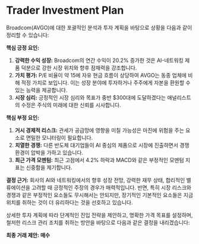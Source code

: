 # Trader Investment Plan

Broadcom(AVGO)에 대한 포괄적인 분석과 투자 계획을 바탕으로 상황을 다음과 같이 정리할 수 있습니다:

**핵심 긍정 요인:**
1. **강력한 수익 성장:** Broadcom의 연간 수익이 20.2% 증가한 것은 AI-네트워킹 제품 덕분으로 강한 시장 위치와 향후 잠재력을 강조합니다.
2. **가치 평가:** P/E 비율이 약 15에 자유 현금 흐름이 상당하여 AVGO는 동종 업체에 비해 적정 가치로 보입니다. 이는 성장 분야에 투자하거나 주주에게 자본을 환원할 수 있는 능력을 제공합니다.
3. **시장 심리:** 긍정적인 시장 심리와 목표가 중반 $300대에 도달하겠다는 애널리스트의 수정은 주식의 미래에 대한 신뢰를 시사합니다.

**핵심 부정 요인:**
1. **거시 경제적 리스크:** 관세가 공급망에 영향을 미칠 가능성은 마진에 위험을 주는 요소로 면밀한 모니터링이 필요합니다.
2. **치열한 경쟁:** 다른 반도체 대기업들이 AI 중심의 제품으로 시장에 진출하면서 경쟁 환경이 압박을 가하고 있습니다.
3. **최근 가격 모멘텀:** 최근 고점에서 4.2% 하락과 MACD와 같은 부정적인 모멘텀 지표는 신중함을 제기합니다.

**결정 근거:**
회사의 AI와 네트워킹에서의 향후 성장 전망, 강력한 재무 상태, 합리적인 밸류에이션을 고려할 때 긍정적인 주장의 경우가 매력적입니다. 반면, 특히 시장 리스크와 경쟁과 같은 부정적인 요소들도 무시해서는 안되지만, 장기적인 기본적인 요소들은 지금 위치를 취하는 것이 더 유리하다는 것을 선호하고 있습니다.

상세한 투자 계획에 따라 단계적인 진입 전략을 제안하고, 명확한 가격 목표를 설정하며, 철저한 리스크 관리 조치를 취하는 방안을 바탕으로 다음과 같은 결정을 내리겠습니다:

**최종 거래 제안: 매수**
